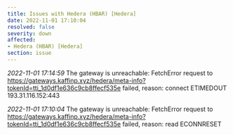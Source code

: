 ```yaml
---
title: Issues with Hedera (HBAR) [Hedera]
date: 2022-11-01 17:10:04
resolved: false
severity: down
affected:
- Hedera (HBAR) [Hedera]
section: issue
---
```


*2022-11-01 17:14:59* The gateway is unreachable: FetchError request to https://gateways.kaffinp.xyz/hedera/meta-info?tokenId=tti_1d0df1e636c9cb8ffecf535e failed, reason: connect ETIMEDOUT 193.31.116.152:443

*2022-11-01 17:10:04* The gateway is unreachable: FetchError request to https://gateways.kaffinp.xyz/hedera/meta-info?tokenId=tti_1d0df1e636c9cb8ffecf535e failed, reason: read ECONNRESET
